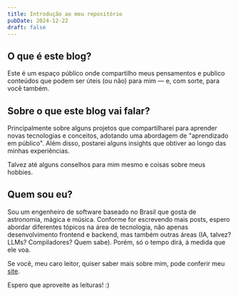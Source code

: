 ```yaml
---
title: Introdução ao meu repositório
pubDate: 2024-12-22
draft: false
---
```


## O que é este blog?

Este é um espaço público onde compartilho meus pensamentos e publico conteúdos que podem ser úteis (ou não) para mim — e, com sorte, para você também.

## Sobre o que este blog vai falar?

Principalmente sobre alguns projetos que compartilharei para aprender novas tecnologias e conceitos, adotando uma abordagem de "aprendizado em público". Além disso, postarei alguns insights que obtiver ao longo das minhas experiências.

Talvez até alguns conselhos para mim mesmo e coisas sobre meus hobbies.

## Quem sou eu?

Sou um engenheiro de software baseado no Brasil que gosta de astronomia, mágica e música. Conforme for escrevendo mais posts, espero abordar diferentes tópicos na área de tecnologia, não apenas desenvolvimento frontend e backend, mas também outras áreas (IA, talvez? LLMs? Compiladores? Quem sabe). Porém, só o tempo dirá, à medida que ele voa.

Se você, meu caro leitor, quiser saber mais sobre mim, pode conferir meu [site](https://guilherme-dev-pi.vercel.app/).

Espero que aproveite as leituras! :)
